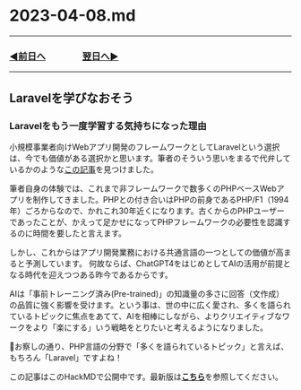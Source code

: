 # 2023-04-08.md

---
### [◀️前日へ](https://github.com/yuasys/chatty-journal/blob/main/2023/04/2023-04-07.md)&emsp;&emsp;&emsp;&emsp;[翌日へ▶️](https://github.com/yuasys/chatty-journal/blob/main/2023/04/2023-04-09.md)

---

## Laravelを学びなおそう

### Laravelをもう一度学習する気持ちになった理由

小規模事業者向けWebアプリ開発のフレームワークとしてLaravelという選択は、今でも価値がある選択かと思います。筆者のそういう思いをまるで代弁しているかのような[この記事](https://qiita.com/SFITB/items/8b1dfc64db0766afa875)を見つけました。

筆者自身の体験では、これまで非フレームワークで数多くのPHPベースWebアプリを制作してきました。PHPとの付き合いはPHPの前身であるPHP/F1（1994年）ごろからなので、かれこれ30年近くになります。古くからのPHPユーザーであったことが、かえって足かせになってPHPフレームワークの必要性を認識するのに時間を要したと言えます。

しかし、これからはアプリ開発業務における共通言語の一つとしての価値が高まると予測しています。
何故ならば、ChatGPT4をはじめとしてAIの活用が前提となる時代を迎えつつある昨今であるからです。

AIは「事前トレーニング済み(Pre-trained)」の知識量の多さに回答（文作成）の品質に強く影響を受けます。という事は、世の中に広く愛され、多くを語られているトピックに焦点をあてて、AIを相棒にしながら、よりクリエイティブなワークをより「楽にする」いう戦略をとりたいと考えるようになりました。

💓お察しの通り、PHP言語の分野で「多くを語られているトピック」と言えば、もちろん「Laravel」ですよね！

この記事はこのHackMDで公開中です。最新版は<b>[こちら](https://hackmd.io/@yuasys/S1VVQjCW3)</b>を参照してください。
